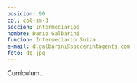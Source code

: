 ```yaml
---
posicion: 90
col: col-sm-3
seccion: Intermediarios
nombre: Darío Galbarini
funcion: Intermediario Suiza
e-mail: d.galbarini@soccerintagents.com
foto: dg.jpg
---
```

Currículum...
